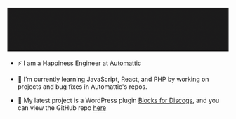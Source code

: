 ![hello world](/assets/images/header.gif)

<!--
**villanovachile/villanovachile** is a ✨ _special_ ✨ repository because its `README.md` (this file) appears on your GitHub profile.

Here are some ideas to get you started:

- 🔭 I’m currently working on ...
- 🌱 I’m currently learning ...
- 👯 I’m looking to collaborate on ...
- 🤔 I’m looking for help with ...
- 💬 Ask me about ...
- 📫 How to reach me: ...
- 😄 Pronouns: ...
- ⚡ Fun fact: ...
-->

- ⚡ I am a Happiness Engineer at [Automattic](https://automattic.com/)

- 🌱 I’m currently learning JavaScript, React, and PHP by working on projects and bug fixes in Automattic's repos.

- 🔭 My latest project is a WordPress plugin [Blocks for Discogs](https://wordpress.org/plugins/blocks-for-discogs/), and you can view the GitHub repo [here](https://github.com/villanovachile/blocks-for-discogs)